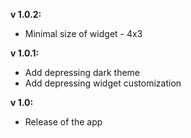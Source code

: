 <b>v 1.0.2:</b>
  - Minimal size of widget - 4x3  

<b>v 1.0.1:</b>
  - Add depressing dark theme
  - Add depressing widget customization

<b>v 1.0:</b>
  - Release of the app  
